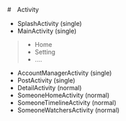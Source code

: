 #　Activity
* SplashActivity (single)
* MainActivity   (single)
> * Home		
> * Setting
> * ....
* AccountManagerActivity (single)
* PostActivity (single)
* DetailActivity (normal)
* SomeoneHomeActivity (normal)
* SomeoneTimelineActivity (normal)
* SomeoneWatchersActivity (normal)